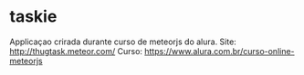 # taskie
Applicaçao crirada durante curso de meteorjs do alura.
Site: http://thugtask.meteor.com/ 
Curso: https://www.alura.com.br/curso-online-meteorjs
